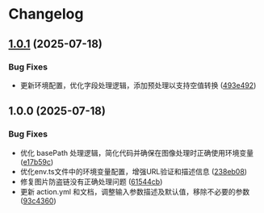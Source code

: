 # Changelog

## [1.0.1](https://github.com/bosens-China/yliu-blog-engine/compare/scripts-v1.0.0...scripts-v1.0.1) (2025-07-18)


### Bug Fixes

* 更新环境配置，优化字段处理逻辑，添加预处理以支持空值转换 ([493e492](https://github.com/bosens-China/yliu-blog-engine/commit/493e49299f32a171947b71d1f6dfb08eecc61b8b))

## 1.0.0 (2025-07-18)


### Bug Fixes

* 优化 basePath 处理逻辑，简化代码并确保在图像处理时正确使用环境变量 ([e17b59c](https://github.com/bosens-China/yliu-blog-engine/commit/e17b59c3c54492e063a29c6c2c40324e76dc3922))
* 优化env.ts文件中的环境变量配置，增强URL验证和描述信息 ([238eb08](https://github.com/bosens-China/yliu-blog-engine/commit/238eb088ebb9a3d329c18f7ef02f02062e391220))
* 修复图片防盗链没有正确处理问题 ([61544cb](https://github.com/bosens-China/yliu-blog-engine/commit/61544cbf777267a99da52915934c4c28443da6f8))
* 更新 action.yml 和文档，调整输入参数描述及默认值，移除不必要的参数 ([93c4360](https://github.com/bosens-China/yliu-blog-engine/commit/93c4360adf93b42bc146c690a8c73de07e05912d))
